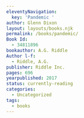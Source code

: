 ```yaml
---
eleventyNavigation:
  key: 'Pandemic '
author: Glenn Dixon
layout: layouts/books.njk
permalink: /books/pandemic/
Book Id:
  - 34811896
bookauthor: A.G. Riddle
Author l-f:
  - Riddle, A.G.
publisher: Riddle Inc.
pages: 696
yearpublished: 2017
status: currently-reading
categories:
  - Uncategorized
tags:
  - books
---
```


